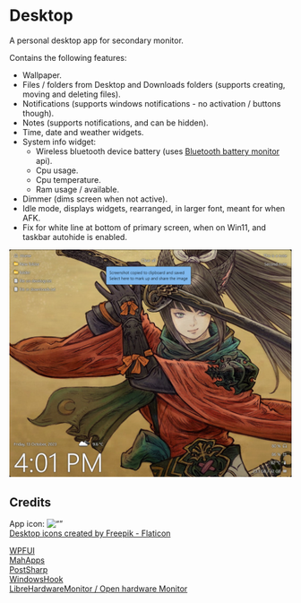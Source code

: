 # Desktop
 A personal desktop app for secondary monitor.

Contains the following features:
* Wallpaper.
* Files / folders from Desktop and Downloads folders (supports creating, moving and deleting files).
* Notifications (supports windows notifications - no activation / buttons though).
* Notes (supports notifications, and can be hidden).
* Time, date and weather widgets.
* System info widget:
  * Wireless bluetooth device battery (uses [Bluetooth battery monitor](https://www.bluetoothgoodies.com) api).
  * Cpu usage.
  * Cpu temperature.
  * Ram usage / available.
* Dimmer (dims screen when not active).
* Idle mode, displays widgets, rearranged, in larger font, meant for when AFK.
* Fix for white line at bottom of primary screen, when on Win11, and taskbar autohide is enabled.

![](image.png)

## Credits
App icon: <img src="https://cdn-icons-png.flaticon.com/512/1597/1597580.png" alt= “” width="22" height="22">\
<a href="https://www.flaticon.com/free-icons/desktop" title="desktop icons">Desktop icons created by Freepik - Flaticon</a>

[WPFUI](https://github.com/lepoco/wpfui)\
[MahApps](https://github.com/MahApps/MahApps.Metro)\
[PostSharp](https://www.postsharp.net/)\
[WindowsHook](https://github.com/topstarai/WindowsHook)\
[LibreHardwareMonitor / Open hardware Monitor](https://github.com/LibreHardwareMonitor/LibreHardwareMonitor)
